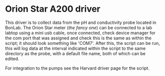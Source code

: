 # Orion Star A200 driver
This driver is to collect data from the pH and conductivity probe located in BonLab. The Orion Star meter (*the fancy one*) can be connected to a lab labtop using a mini usb cable, once connected, check device manager for the com port that was assigned and check this is the same as within the script; it should look something like 'COM7'. After this, the script can be run, this will log data at the interval indicated within the script to the same directory as the probe, with a default file name, both of which can be edited. 

For integration to the pumps see the Harvard driver page for the script. 
